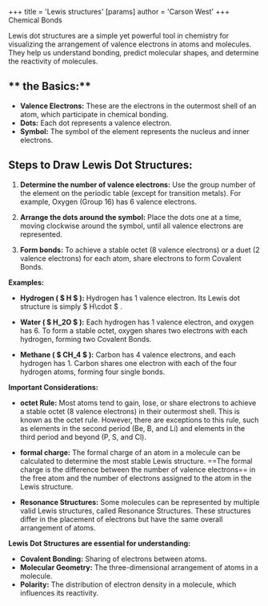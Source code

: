 +++
 title = 'Lewis structures'
[params]
	author = 'Carson West'
+++
Chemical Bonds

Lewis dot structures are a simple yet powerful tool in chemistry for visualizing the arrangement of valence electrons in atoms and molecules. They help us understand bonding, predict molecular shapes, and determine the reactivity of molecules. 

## ** the Basics:**

* **Valence Electrons:**  These are the electrons in the outermost shell of an atom, which participate in chemical bonding.
* **Dots:** Each dot represents a valence electron.
* **Symbol:** The symbol of the element represents the nucleus and inner electrons.

## **Steps to Draw Lewis Dot Structures:**

1. **Determine the number of valence electrons:** Use the group number of the element on the periodic table (except for transition metals). For example, Oxygen (Group 16) has 6 valence electrons.

2. **Arrange the dots around the symbol:** Place the dots one at a time, moving clockwise around the symbol, until all valence electrons are represented.  

3. **Form bonds:**  To achieve a stable octet (8 valence electrons) or a duet (2 valence electrons) for each atom, share electrons to form Covalent Bonds.  

**Examples:**

* **Hydrogen ( $ H $ ):**  Hydrogen has 1 valence electron. Its Lewis dot structure is simply  $ H\cdot $ .

* **Water ( $ H_2O $ ):**  Each hydrogen has 1 valence electron, and oxygen has 6.  To form a stable octet, oxygen shares two electrons with each hydrogen, forming two Covalent Bonds. 

* **Methane ( $ CH_4 $ ):**  Carbon has 4 valence electrons, and each hydrogen has 1. Carbon shares one electron with each of the four hydrogen atoms, forming four single bonds. 

**Important Considerations:**

* **octet Rule:** Most atoms tend to gain, lose, or share electrons to achieve a stable octet (8 valence electrons) in their outermost shell. This is known as the octet rule.  However, there are exceptions to this rule, such as elements in the second period (Be, B, and Li) and elements in the third period and beyond (P, S, and Cl). 

* **formal charge:** The formal charge of an atom in a molecule can be calculated to determine the most stable Lewis structure. ==The formal charge is the difference between the number of valence electrons== in the free atom and the number of electrons assigned to the atom in the Lewis structure.

* **Resonance Structures:**  Some molecules can be represented by multiple valid Lewis structures, called Resonance Structures. These structures differ in the placement of electrons but have the same overall arrangement of atoms.

**Lewis Dot Structures are essential for understanding:**

* **Covalent Bonding:** Sharing of electrons between atoms.
* **Molecular Geometry:** The three-dimensional arrangement of atoms in a molecule.
* **Polarity:** The distribution of electron density in a molecule, which influences its reactivity.

